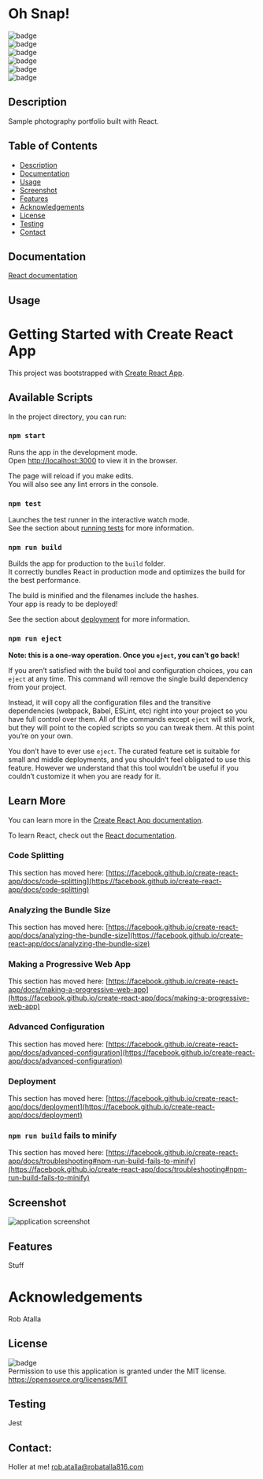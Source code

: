 # Oh Snap!

  ![badge](https://img.shields.io/github/languages/top/ratalla816/oh-snap)
  <br> 
  ![badge](https://img.shields.io/github/languages/count/ratalla816/oh-snap)
  <br>
  ![badge](https://img.shields.io/github/issues/ratalla816/oh-snap)
  <br>
  ![badge](https://img.shields.io/github/issues-closed/ratalla816/oh-snap)
  <br>
  ![badge](https://img.shields.io/github/last-commit/ratalla816/oh-snap)
  <br>
  ![badge](https://img.shields.io/badge/license-MIT-important)
  
  ## Description
  
   Sample photography portfolio built with React.
 
  ## Table of Contents
  - [Description](#description)
  - [Documentation](#documentation)
  - [Usage](#usage)
  - [Screenshot](#screenshot)
  - [Features](#features)
  - [Acknowledgements](#acknowledgements)
  - [License](#license)
  - [Testing](#testing)
  - [Contact](#contact)

  ## Documentation

  [React documentation](https://reactjs.org/)
 
  ## Usage
  # Getting Started with Create React App

This project was bootstrapped with [Create React App](https://github.com/facebook/create-react-app).

## Available Scripts

In the project directory, you can run:

### `npm start`

Runs the app in the development mode.\
Open [http://localhost:3000](http://localhost:3000) to view it in the browser.

The page will reload if you make edits.\
You will also see any lint errors in the console.

### `npm test`

Launches the test runner in the interactive watch mode.\
See the section about [running tests](https://facebook.github.io/create-react-app/docs/running-tests) for more information.

### `npm run build`

Builds the app for production to the `build` folder.\
It correctly bundles React in production mode and optimizes the build for the best performance.

The build is minified and the filenames include the hashes.\
Your app is ready to be deployed!

See the section about [deployment](https://facebook.github.io/create-react-app/docs/deployment) for more information.

### `npm run eject`

**Note: this is a one-way operation. Once you `eject`, you can’t go back!**

If you aren’t satisfied with the build tool and configuration choices, you can `eject` at any time. This command will remove the single build dependency from your project.

Instead, it will copy all the configuration files and the transitive dependencies (webpack, Babel, ESLint, etc) right into your project so you have full control over them. All of the commands except `eject` will still work, but they will point to the copied scripts so you can tweak them. At this point you’re on your own.

You don’t have to ever use `eject`. The curated feature set is suitable for small and middle deployments, and you shouldn’t feel obligated to use this feature. However we understand that this tool wouldn’t be useful if you couldn’t customize it when you are ready for it.

## Learn More

You can learn more in the [Create React App documentation](https://facebook.github.io/create-react-app/docs/getting-started).

To learn React, check out the [React documentation](https://reactjs.org/).

### Code Splitting

This section has moved here: [https://facebook.github.io/create-react-app/docs/code-splitting](https://facebook.github.io/create-react-app/docs/code-splitting)

### Analyzing the Bundle Size

This section has moved here: [https://facebook.github.io/create-react-app/docs/analyzing-the-bundle-size](https://facebook.github.io/create-react-app/docs/analyzing-the-bundle-size)

### Making a Progressive Web App

This section has moved here: [https://facebook.github.io/create-react-app/docs/making-a-progressive-web-app](https://facebook.github.io/create-react-app/docs/making-a-progressive-web-app)

### Advanced Configuration

This section has moved here: [https://facebook.github.io/create-react-app/docs/advanced-configuration](https://facebook.github.io/create-react-app/docs/advanced-configuration)

### Deployment

This section has moved here: [https://facebook.github.io/create-react-app/docs/deployment](https://facebook.github.io/create-react-app/docs/deployment)

### `npm run build` fails to minify

This section has moved here: [https://facebook.github.io/create-react-app/docs/troubleshooting#npm-run-build-fails-to-minify](https://facebook.github.io/create-react-app/docs/troubleshooting#npm-run-build-fails-to-minify)


  ## Screenshot
  ![application screenshot](./artifacts/images/ohsnapvid.gif)

  ## Features
  Stuff
  
  # Acknowledgements
  Rob Atalla
    
  ## License
  ![badge](https://img.shields.io/badge/license-MIT-important)
  <br>
  Permission to use this application is granted under the MIT license. <https://opensource.org/licenses/MIT>


  ## Testing
  Jest

  ## Contact:
  Holler at me! <a href="mailto:rob.atalla@robatalla816.com">rob.atalla@robatalla816.com</a>